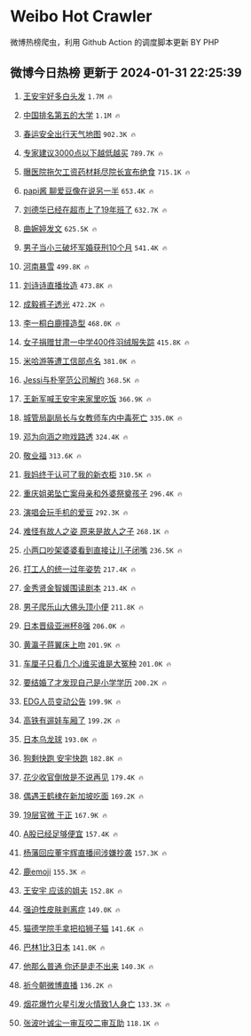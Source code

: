 # Weibo Hot Crawler 



微博热榜爬虫，利用 Github Action 的调度脚本更新 BY PHP 


## 微博今日热榜 更新于 2024-01-31 22:25:39 
1. [王安宇好多白头发](https://s.weibo.com/weibo?q=%E7%8E%8B%E5%AE%89%E5%AE%87%E5%A5%BD%E5%A4%9A%E7%99%BD%E5%A4%B4%E5%8F%91&t=31&band_rank=1&Refer=top) `1.7M 🔥` 

1. [中国排名第五的大学](https://s.weibo.com/weibo?q=%E4%B8%AD%E5%9B%BD%E6%8E%92%E5%90%8D%E7%AC%AC%E4%BA%94%E7%9A%84%E5%A4%A7%E5%AD%A6&t=31&band_rank=2&Refer=top) `1.1M 🔥` 

1. [春运安全出行天气地图](https://s.weibo.com/weibo?q=%23%E6%98%A5%E8%BF%90%E5%AE%89%E5%85%A8%E5%87%BA%E8%A1%8C%E5%A4%A9%E6%B0%94%E5%9C%B0%E5%9B%BE%23&t=31&band_rank=3&Refer=top) `902.3K 🔥` 

1. [专家建议3000点以下越低越买](https://s.weibo.com/weibo?q=%23%E4%B8%93%E5%AE%B6%E5%BB%BA%E8%AE%AE3000%E7%82%B9%E4%BB%A5%E4%B8%8B%E8%B6%8A%E4%BD%8E%E8%B6%8A%E4%B9%B0%23&t=31&band_rank=4&Refer=top) `789.7K 🔥` 

1. [曝医院拖欠工资药材耗尽院长宣布绝食](https://s.weibo.com/weibo?q=%23%E6%9B%9D%E5%8C%BB%E9%99%A2%E6%8B%96%E6%AC%A0%E5%B7%A5%E8%B5%84%E8%8D%AF%E6%9D%90%E8%80%97%E5%B0%BD%E9%99%A2%E9%95%BF%E5%AE%A3%E5%B8%83%E7%BB%9D%E9%A3%9F%23&t=31&band_rank=5&Refer=top) `715.1K 🔥` 

1. [papi酱 聊爱豆像在说另一半](https://s.weibo.com/weibo?q=papi%E9%85%B1%20%E8%81%8A%E7%88%B1%E8%B1%86%E5%83%8F%E5%9C%A8%E8%AF%B4%E5%8F%A6%E4%B8%80%E5%8D%8A&t=31&band_rank=6&Refer=top) `653.4K 🔥` 

1. [刘德华已经在超市上了19年班了](https://s.weibo.com/weibo?q=%23%E5%88%98%E5%BE%B7%E5%8D%8E%E5%B7%B2%E7%BB%8F%E5%9C%A8%E8%B6%85%E5%B8%82%E4%B8%8A%E4%BA%8619%E5%B9%B4%E7%8F%AD%E4%BA%86%23&t=31&band_rank=7&Refer=top) `632.7K 🔥` 

1. [曲婉婷发文](https://s.weibo.com/weibo?q=%E6%9B%B2%E5%A9%89%E5%A9%B7%E5%8F%91%E6%96%87&t=31&band_rank=8&Refer=top) `625.5K 🔥` 

1. [男子当小三破坏军婚获刑10个月](https://s.weibo.com/weibo?q=%23%E7%94%B7%E5%AD%90%E5%BD%93%E5%B0%8F%E4%B8%89%E7%A0%B4%E5%9D%8F%E5%86%9B%E5%A9%9A%E8%8E%B7%E5%88%9110%E4%B8%AA%E6%9C%88%23&t=31&band_rank=9&Refer=top) `541.4K 🔥` 

1. [河南暴雪](https://s.weibo.com/weibo?q=%E6%B2%B3%E5%8D%97%E6%9A%B4%E9%9B%AA&t=31&band_rank=10&Refer=top) `499.8K 🔥` 

1. [刘诗诗直播妆造](https://s.weibo.com/weibo?q=%23%E5%88%98%E8%AF%97%E8%AF%97%E7%9B%B4%E6%92%AD%E5%A6%86%E9%80%A0%23&t=31&band_rank=11&Refer=top) `473.8K 🔥` 

1. [成毅裤子透光](https://s.weibo.com/weibo?q=%E6%88%90%E6%AF%85%E8%A3%A4%E5%AD%90%E9%80%8F%E5%85%89&t=31&band_rank=12&Refer=top) `472.2K 🔥` 

1. [李一桐白鹿撞造型](https://s.weibo.com/weibo?q=%23%E6%9D%8E%E4%B8%80%E6%A1%90%E7%99%BD%E9%B9%BF%E6%92%9E%E9%80%A0%E5%9E%8B%23&t=31&band_rank=13&Refer=top) `468.0K 🔥` 

1. [女子捐赠甘肃一中学400件羽绒服失踪](https://s.weibo.com/weibo?q=%23%E5%A5%B3%E5%AD%90%E6%8D%90%E8%B5%A0%E7%94%98%E8%82%83%E4%B8%80%E4%B8%AD%E5%AD%A6400%E4%BB%B6%E7%BE%BD%E7%BB%92%E6%9C%8D%E5%A4%B1%E8%B8%AA%23&t=31&band_rank=14&Refer=top) `415.8K 🔥` 

1. [米哈游等遭工信部点名](https://s.weibo.com/weibo?q=%23%E7%B1%B3%E5%93%88%E6%B8%B8%E7%AD%89%E9%81%AD%E5%B7%A5%E4%BF%A1%E9%83%A8%E7%82%B9%E5%90%8D%23&t=31&band_rank=15&Refer=top) `381.0K 🔥` 

1. [Jessi与朴宰范公司解约](https://s.weibo.com/weibo?q=%23Jessi%E4%B8%8E%E6%9C%B4%E5%AE%B0%E8%8C%83%E5%85%AC%E5%8F%B8%E8%A7%A3%E7%BA%A6%23&t=31&band_rank=16&Refer=top) `368.5K 🔥` 

1. [王新军喊王安宇来家里吃饭](https://s.weibo.com/weibo?q=%23%E7%8E%8B%E6%96%B0%E5%86%9B%E5%96%8A%E7%8E%8B%E5%AE%89%E5%AE%87%E6%9D%A5%E5%AE%B6%E9%87%8C%E5%90%83%E9%A5%AD%23&t=31&band_rank=17&Refer=top) `366.9K 🔥` 

1. [城管局副局长与女教师车内中毒死亡](https://s.weibo.com/weibo?q=%23%E5%9F%8E%E7%AE%A1%E5%B1%80%E5%89%AF%E5%B1%80%E9%95%BF%E4%B8%8E%E5%A5%B3%E6%95%99%E5%B8%88%E8%BD%A6%E5%86%85%E4%B8%AD%E6%AF%92%E6%AD%BB%E4%BA%A1%23&t=31&band_rank=18&Refer=top) `335.0K 🔥` 

1. [邓为向涵之吻戏路透](https://s.weibo.com/weibo?q=%23%E9%82%93%E4%B8%BA%E5%90%91%E6%B6%B5%E4%B9%8B%E5%90%BB%E6%88%8F%E8%B7%AF%E9%80%8F%23&t=31&band_rank=19&Refer=top) `324.4K 🔥` 

1. [敬业福](https://s.weibo.com/weibo?q=%E6%95%AC%E4%B8%9A%E7%A6%8F&t=31&band_rank=20&Refer=top) `313.6K 🔥` 

1. [我妈终于认可了我的新衣柜](https://s.weibo.com/weibo?q=%23%E6%88%91%E5%A6%88%E7%BB%88%E4%BA%8E%E8%AE%A4%E5%8F%AF%E4%BA%86%E6%88%91%E7%9A%84%E6%96%B0%E8%A1%A3%E6%9F%9C%23&t=31&band_rank=21&Refer=top) `310.5K 🔥` 

1. [重庆姐弟坠亡案母亲和外婆祭奠孩子](https://s.weibo.com/weibo?q=%23%E9%87%8D%E5%BA%86%E5%A7%90%E5%BC%9F%E5%9D%A0%E4%BA%A1%E6%A1%88%E6%AF%8D%E4%BA%B2%E5%92%8C%E5%A4%96%E5%A9%86%E7%A5%AD%E5%A5%A0%E5%AD%A9%E5%AD%90%23&t=31&band_rank=22&Refer=top) `296.4K 🔥` 

1. [演唱会玩手机的爱豆](https://s.weibo.com/weibo?q=%E6%BC%94%E5%94%B1%E4%BC%9A%E7%8E%A9%E6%89%8B%E6%9C%BA%E7%9A%84%E7%88%B1%E8%B1%86&t=31&band_rank=23&Refer=top) `292.3K 🔥` 

1. [难怪有故人之姿 原来是故人之子](https://s.weibo.com/weibo?q=%E9%9A%BE%E6%80%AA%E6%9C%89%E6%95%85%E4%BA%BA%E4%B9%8B%E5%A7%BF%20%E5%8E%9F%E6%9D%A5%E6%98%AF%E6%95%85%E4%BA%BA%E4%B9%8B%E5%AD%90&t=31&band_rank=24&Refer=top) `268.1K 🔥` 

1. [小两口吵架婆婆看到直接让儿子闭嘴](https://s.weibo.com/weibo?q=%23%E5%B0%8F%E4%B8%A4%E5%8F%A3%E5%90%B5%E6%9E%B6%E5%A9%86%E5%A9%86%E7%9C%8B%E5%88%B0%E7%9B%B4%E6%8E%A5%E8%AE%A9%E5%84%BF%E5%AD%90%E9%97%AD%E5%98%B4%23&t=31&band_rank=25&Refer=top) `236.5K 🔥` 

1. [打工人的统一过年姿势](https://s.weibo.com/weibo?q=%23%E6%89%93%E5%B7%A5%E4%BA%BA%E7%9A%84%E7%BB%9F%E4%B8%80%E8%BF%87%E5%B9%B4%E5%A7%BF%E5%8A%BF%23&t=31&band_rank=26&Refer=top) `217.4K 🔥` 

1. [金秀贤金智媛围读剧本](https://s.weibo.com/weibo?q=%23%E9%87%91%E7%A7%80%E8%B4%A4%E9%87%91%E6%99%BA%E5%AA%9B%E5%9B%B4%E8%AF%BB%E5%89%A7%E6%9C%AC%23&t=31&band_rank=27&Refer=top) `213.4K 🔥` 

1. [男子爬乐山大佛头顶小便](https://s.weibo.com/weibo?q=%23%E7%94%B7%E5%AD%90%E7%88%AC%E4%B9%90%E5%B1%B1%E5%A4%A7%E4%BD%9B%E5%A4%B4%E9%A1%B6%E5%B0%8F%E4%BE%BF%23&t=31&band_rank=28&Refer=top) `211.8K 🔥` 

1. [日本晋级亚洲杯8强](https://s.weibo.com/weibo?q=%E6%97%A5%E6%9C%AC%E6%99%8B%E7%BA%A7%E4%BA%9A%E6%B4%B2%E6%9D%AF8%E5%BC%BA&t=31&band_rank=29&Refer=top) `206.0K 🔥` 

1. [黄瀛子蒋翼床上吻](https://s.weibo.com/weibo?q=%23%E9%BB%84%E7%80%9B%E5%AD%90%E8%92%8B%E7%BF%BC%E5%BA%8A%E4%B8%8A%E5%90%BB%23&t=31&band_rank=30&Refer=top) `201.9K 🔥` 

1. [车厘子只看几个J谁买谁是大冤种](https://s.weibo.com/weibo?q=%23%E8%BD%A6%E5%8E%98%E5%AD%90%E5%8F%AA%E7%9C%8B%E5%87%A0%E4%B8%AAJ%E8%B0%81%E4%B9%B0%E8%B0%81%E6%98%AF%E5%A4%A7%E5%86%A4%E7%A7%8D%23&t=31&band_rank=31&Refer=top) `201.0K 🔥` 

1. [要结婚了才发现自己是小学学历](https://s.weibo.com/weibo?q=%23%E8%A6%81%E7%BB%93%E5%A9%9A%E4%BA%86%E6%89%8D%E5%8F%91%E7%8E%B0%E8%87%AA%E5%B7%B1%E6%98%AF%E5%B0%8F%E5%AD%A6%E5%AD%A6%E5%8E%86%23&t=31&band_rank=32&Refer=top) `200.2K 🔥` 

1. [EDG人员变动公告](https://s.weibo.com/weibo?q=EDG%E4%BA%BA%E5%91%98%E5%8F%98%E5%8A%A8%E5%85%AC%E5%91%8A&t=31&band_rank=33&Refer=top) `199.9K 🔥` 

1. [高铁有遛娃车厢了](https://s.weibo.com/weibo?q=%23%E9%AB%98%E9%93%81%E6%9C%89%E9%81%9B%E5%A8%83%E8%BD%A6%E5%8E%A2%E4%BA%86%23&t=31&band_rank=34&Refer=top) `199.2K 🔥` 

1. [日本乌龙球](https://s.weibo.com/weibo?q=%23%E6%97%A5%E6%9C%AC%E4%B9%8C%E9%BE%99%E7%90%83%23&t=31&band_rank=35&Refer=top) `193.0K 🔥` 

1. [狗剩快跑 安宇快跑](https://s.weibo.com/weibo?q=%E7%8B%97%E5%89%A9%E5%BF%AB%E8%B7%91%20%E5%AE%89%E5%AE%87%E5%BF%AB%E8%B7%91&t=31&band_rank=36&Refer=top) `182.8K 🔥` 

1. [花少收官倒放是不说再见](https://s.weibo.com/weibo?q=%23%E8%8A%B1%E5%B0%91%E6%94%B6%E5%AE%98%E5%80%92%E6%94%BE%E6%98%AF%E4%B8%8D%E8%AF%B4%E5%86%8D%E8%A7%81%23&t=31&band_rank=37&Refer=top) `179.4K 🔥` 

1. [偶遇王鹤棣在新加坡吃面](https://s.weibo.com/weibo?q=%23%E5%81%B6%E9%81%87%E7%8E%8B%E9%B9%A4%E6%A3%A3%E5%9C%A8%E6%96%B0%E5%8A%A0%E5%9D%A1%E5%90%83%E9%9D%A2%23&t=31&band_rank=38&Refer=top) `169.2K 🔥` 

1. [19层官微 于正](https://s.weibo.com/weibo?q=19%E5%B1%82%E5%AE%98%E5%BE%AE%20%E4%BA%8E%E6%AD%A3&t=31&band_rank=39&Refer=top) `167.9K 🔥` 

1. [A股已经足够便宜](https://s.weibo.com/weibo?q=%23A%E8%82%A1%E5%B7%B2%E7%BB%8F%E8%B6%B3%E5%A4%9F%E4%BE%BF%E5%AE%9C%23&t=31&band_rank=40&Refer=top) `157.4K 🔥` 

1. [杨藩回应董宇辉直播间涉嫌抄袭](https://s.weibo.com/weibo?q=%23%E6%9D%A8%E8%97%A9%E5%9B%9E%E5%BA%94%E8%91%A3%E5%AE%87%E8%BE%89%E7%9B%B4%E6%92%AD%E9%97%B4%E6%B6%89%E5%AB%8C%E6%8A%84%E8%A2%AD%23&t=31&band_rank=41&Refer=top) `157.3K 🔥` 

1. [鹿emoji](https://s.weibo.com/weibo?q=%E9%B9%BFemoji&t=31&band_rank=42&Refer=top) `155.3K 🔥` 

1. [王安宇 应该的姐夫](https://s.weibo.com/weibo?q=%E7%8E%8B%E5%AE%89%E5%AE%87%20%E5%BA%94%E8%AF%A5%E7%9A%84%E5%A7%90%E5%A4%AB&t=31&band_rank=43&Refer=top) `152.8K 🔥` 

1. [强迫性皮肤剥离症](https://s.weibo.com/weibo?q=%E5%BC%BA%E8%BF%AB%E6%80%A7%E7%9A%AE%E8%82%A4%E5%89%A5%E7%A6%BB%E7%97%87&t=31&band_rank=44&Refer=top) `149.0K 🔥` 

1. [猫德学院手拿把掐狮子猫](https://s.weibo.com/weibo?q=%E7%8C%AB%E5%BE%B7%E5%AD%A6%E9%99%A2%E6%89%8B%E6%8B%BF%E6%8A%8A%E6%8E%90%E7%8B%AE%E5%AD%90%E7%8C%AB&t=31&band_rank=45&Refer=top) `141.6K 🔥` 

1. [巴林1比3日本](https://s.weibo.com/weibo?q=%23%E5%B7%B4%E6%9E%971%E6%AF%943%E6%97%A5%E6%9C%AC%23&t=31&band_rank=46&Refer=top) `141.0K 🔥` 

1. [他那么普通 你还是走不出来](https://s.weibo.com/weibo?q=%E4%BB%96%E9%82%A3%E4%B9%88%E6%99%AE%E9%80%9A%20%E4%BD%A0%E8%BF%98%E6%98%AF%E8%B5%B0%E4%B8%8D%E5%87%BA%E6%9D%A5&t=31&band_rank=47&Refer=top) `140.3K 🔥` 

1. [祈今朝微博直播](https://s.weibo.com/weibo?q=%23%E7%A5%88%E4%BB%8A%E6%9C%9D%E5%BE%AE%E5%8D%9A%E7%9B%B4%E6%92%AD%23&t=31&band_rank=48&Refer=top) `136.2K 🔥` 

1. [烟花爆竹火星引发火情致1人身亡](https://s.weibo.com/weibo?q=%23%E7%83%9F%E8%8A%B1%E7%88%86%E7%AB%B9%E7%81%AB%E6%98%9F%E5%BC%95%E5%8F%91%E7%81%AB%E6%83%85%E8%87%B41%E4%BA%BA%E8%BA%AB%E4%BA%A1%23&t=31&band_rank=49&Refer=top) `133.3K 🔥` 

1. [张波叶诚尘一审互咬二审互助](https://s.weibo.com/weibo?q=%23%E5%BC%A0%E6%B3%A2%E5%8F%B6%E8%AF%9A%E5%B0%98%E4%B8%80%E5%AE%A1%E4%BA%92%E5%92%AC%E4%BA%8C%E5%AE%A1%E4%BA%92%E5%8A%A9%23&t=31&band_rank=50&Refer=top) `118.1K 🔥` 

